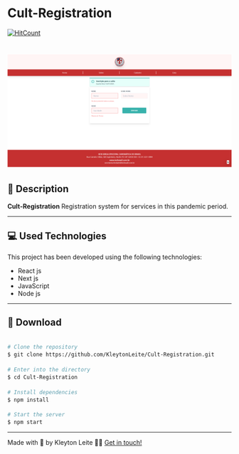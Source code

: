 # Cult-Registration

[![HitCount](http://hits.dwyl.com/KleytonLeite/Cult-Registration.svg)](http://hits.dwyl.com/KleytonLeite/Cult-Registration-git)

<h1 align="center">
  <img src="./public/assets/Cult-Registration.png">
</h1>

## 📝 Description

**Cult-Registration** Registration system for services in this pandemic period.

---

## 💻 Used Technologies

This project has been developed using the following technologies:

- React js
- Next js
- JavaScript
- Node js

---

## 📁 Download

```bash

# Clone the repository
$ git clone https://github.com/KleytonLeite/Cult-Registration.git

# Enter into the directory
$ cd Cult-Registration

# Install dependencies
$ npm install

# Start the server
$ npm start

```

---

Made with 💙 by Kleyton Leite 👋🏻 [Get in touch!](https://www.linkedin.com/in/kleyton-leite-a384a76b/)


